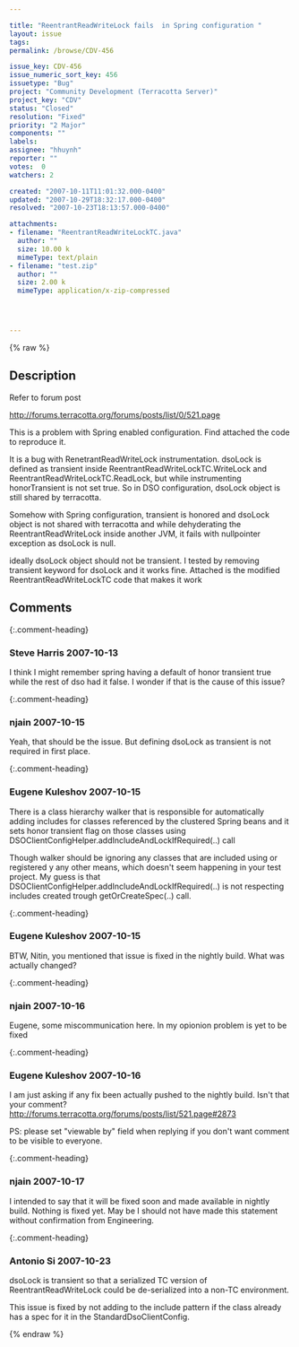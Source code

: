 ```yaml
---

title: "ReentrantReadWriteLock fails  in Spring configuration "
layout: issue
tags: 
permalink: /browse/CDV-456

issue_key: CDV-456
issue_numeric_sort_key: 456
issuetype: "Bug"
project: "Community Development (Terracotta Server)"
project_key: "CDV"
status: "Closed"
resolution: "Fixed"
priority: "2 Major"
components: ""
labels: 
assignee: "hhuynh"
reporter: ""
votes:  0
watchers: 2

created: "2007-10-11T11:01:32.000-0400"
updated: "2007-10-29T18:32:17.000-0400"
resolved: "2007-10-23T18:13:57.000-0400"

attachments:
- filename: "ReentrantReadWriteLockTC.java"
  author: ""
  size: 10.00 k
  mimeType: text/plain
- filename: "test.zip"
  author: ""
  size: 2.00 k
  mimeType: application/x-zip-compressed




---
```


{% raw %}

## Description

<div markdown="1" class="description">

Refer to forum post

http://forums.terracotta.org/forums/posts/list/0/521.page

This is a problem with Spring enabled configuration.  Find attached the code to reproduce it.

It is a bug with RenetrantReadWriteLock instrumentation. dsoLock is defined as transient inside ReentrantReadWriteLockTC.WriteLock and ReentrantReadWriteLockTC.ReadLock, but while instrumenting honorTransient is not set true. So in DSO configuration, dsoLock  object is still shared by terracotta. 

Somehow with Spring configuration, transient is honored and dsoLock object is not shared with terracotta and while dehyderating the ReentrantReadWriteLock inside another JVM, it fails with nullpointer exception as dsoLock is null.

ideally dsoLock object should not be transient. I tested by removing transient keyword for dsoLock and it works fine. Attached is the modified ReentrantReadWriteLockTC code that makes it work


</div>

## Comments


{:.comment-heading}
### **Steve Harris** <span class="date">2007-10-13</span>

<div markdown="1" class="comment">

I think I might remember spring having a default of honor transient true while the rest of dso had it false. I wonder if that is the cause of this issue?

</div>


{:.comment-heading}
### **njain** <span class="date">2007-10-15</span>

<div markdown="1" class="comment">

Yeah, that should be the issue. But defining dsoLock as transient is not required in first place.

</div>


{:.comment-heading}
### **Eugene Kuleshov** <span class="date">2007-10-15</span>

<div markdown="1" class="comment">

There is a class hierarchy walker that is responsible for automatically adding includes for classes referenced by the clustered Spring beans and it sets honor transient flag on those classes using DSOClientConfigHelper.addIncludeAndLockIfRequired(..) call

Though walker should be ignoring any classes that are included using <instrumented-classes> or registered y any other means, which doesn't seem happening in your test project. My guess is that DSOClientConfigHelper.addIncludeAndLockIfRequired(..) is not respecting includes created trough getOrCreateSpec(..) call.

</div>


{:.comment-heading}
### **Eugene Kuleshov** <span class="date">2007-10-15</span>

<div markdown="1" class="comment">

BTW, Nitin, you mentioned that issue is fixed in the nightly build. What was actually changed?

</div>


{:.comment-heading}
### **njain** <span class="date">2007-10-16</span>

<div markdown="1" class="comment">

Eugene, some miscommunication here. In my opionion problem is yet to be fixed

</div>


{:.comment-heading}
### **Eugene Kuleshov** <span class="date">2007-10-16</span>

<div markdown="1" class="comment">

I am just asking if any fix been actually pushed to the nightly build. Isn't that your comment? http://forums.terracotta.org/forums/posts/list/521.page#2873

PS: please set "viewable by" field when replying if you don't want comment to be visible to everyone.

</div>


{:.comment-heading}
### **njain** <span class="date">2007-10-17</span>

<div markdown="1" class="comment">

I intended to say that it will be fixed soon and made available in nightly build. Nothing is fixed yet. May be I should not have made this statement without confirmation from Engineering.

</div>


{:.comment-heading}
### **Antonio Si** <span class="date">2007-10-23</span>

<div markdown="1" class="comment">

dsoLock is transient so that a serialized TC version of ReentrantReadWriteLock could be de-serialized into a non-TC environment.

This issue is fixed by not adding to the include pattern if the class already has a spec for it in the StandardDsoClientConfig.

</div>



{% endraw %}

